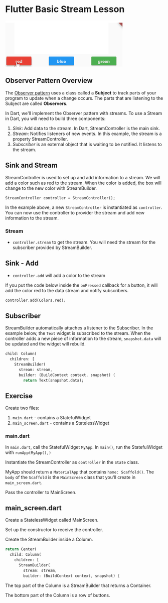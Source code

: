 # Flutter Basic Stream Lesson

![screenshot](docs/images/screenshot.gif)

## Observer Pattern Overview

The [Observer pattern](https://en.wikipedia.org/wiki/Observer_pattern) uses 
a class called a __Subject__ to track parts of your program to update
when a change occurs.  The parts that are listening to the Subject are
called __Observers__.  

In Dart, we'll implement the Observer pattern with streams.  To use a Stream in 
Dart, you will need to build three components:

1. _Sink_: Add data to the stream. In Dart, StreamController is the main sink.
2. _Stream_: Notifies listeners of new events. In this example, the stream is a property 
StreamController.
3. _Subscriber_ is an external object that is waiting to be notified. It listens to the stream.

## Sink and Stream

StreamController is used to set up and add information to a
stream.  We will add a color such as red to the stream.  When
the color is added, the box will change to the new color with StreamBuilder.  

```dart
StreamController controller = StreamController();
```

In the example above, a new `StreamController` is instantiated
as `controller`.  You can now use the controller to provider the
stream and add new information to the stream. 

### Stream

* `controller.stream` to get the stream. You 
will need the stream for the subscriber provided by StreamBuilder.

## Sink - Add

* `controller.add` will add a color to the stream

If you put the code below inside the `onPressed` callback for a button,
it will add the color red to the data stream and notify
subscribers.

```dart
controller.add(Colors.red);
```

## Subscriber

StreamBuilder automatically attaches a listener to the Subscriber.
In the example below, the `Text` widget is subscribed to
the stream.  When the controller adds a new piece of information
to the stream, `snapshot.data` will be updated and the widget will
rebuild.

```dart
child: Column(
  children: [
    StreamBuilder(
      stream: stream,
      builder: (BuildContext context, snapshot) {
        return Text(snapshot.data);
```

## Exercise

Create two files:

1. `main.dart` - contains a StatefulWidget
2. `main_screen.dart` - contains a StatelessWidget


### main.dart

In `main.dart`, call the StatefulWidget `MyApp`.  In `main()`, run the
StatefulWidget with `runApp(MyApp(),)`

Instantiate the StreamController as `controller` in the `State` class.

MyApp should return a `MaterialApp` that contains `home: Scaffold()`.  The `body`
of the `Scaffold` is the `MainScreen` class that you'll create in `main_screen.dart`.

Pass the controller to MainScreen.

## main_screen.dart

Create a StatelessWidget called MainScreen.

Set up the constructor to receive the controller.

Create the StreamBuilder inside a Column.

```dart
return Center(
  child: Column(
    children: [
      StreamBuilder(
        stream: stream,
        builder: (BuildContext context, snapshot) {
```

The top part of the Column is a StreamBuilder that returns a Container.

The bottom part of the Column is a row of buttons.
